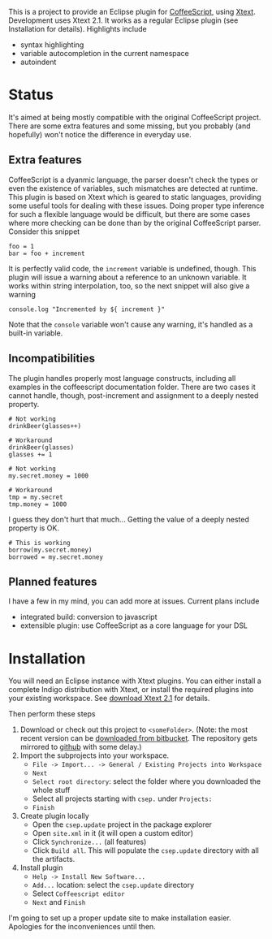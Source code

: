 
This is a project to provide an Eclipse plugin for [CoffeeScript][coffeescript], using [Xtext][xtext].
Development uses Xtext 2.1.
It works as a regular Eclipse plugin (see Installation for details).
Highlights include

 - syntax highlighting
 - variable autocompletion in the current namespace
 - autoindent


# Status
It's aimed at being mostly compatible with the original CoffeeScript project.
There are some extra features and some missing,
 but you probably (and hopefully) won't notice the difference in everyday use.

## Extra features
CoffeeScript is a dyanmic language,
 the parser doesn't check the types or even the existence of variables,
 such mismatches are detected at runtime.
This plugin is based on Xtext which is geared to static languages,
 providing some useful tools for dealing with these issues.
Doing proper type inference for such a flexible language would be difficult,
 but there are some cases where more checking can be done than by the original CoffeeScript parser.
Consider this snippet

    foo = 1
    bar = foo + increment

It is perfectly valid code, the `increment` variable is undefined, though.
This plugin will issue a warning about a reference to an unknown variable.
It works within string interpolation, too, so the next snippet will also give a warning

    console.log "Incremented by ${ increment }"

Note that the `console` variable won't cause any warning, it's handled as a built-in variable.

## Incompatibilities
The plugin handles properly most language constructs,
 including all examples in the coffeescript documentation folder.
There are two cases it cannot handle, though, post-increment and
assignment to a deeply nested property.

    # Not working
    drinkBeer(glasses++)  

    # Workaround
    drinkBeer(glasses)
    glasses += 1

    # Not working
    my.secret.money = 1000

    # Workaround
    tmp = my.secret
    tmp.money = 1000

I guess they don't hurt that much...
Getting the value of a deeply nested property is OK.

    # This is working
    borrow(my.secret.money)
    borrowed = my.secret.money

## Planned features
I have a few in my mind, you can add more at issues.
Current plans include
 - integrated build: conversion to javascript
 - extensible plugin: use CoffeeScript as a core language for your DSL

# Installation
You will need an Eclipse instance with Xtext plugins.
You can either install a complete Indigo distribution with Xtext,
 or install the required plugins into your existing workspace.
See [download Xtext 2.1][xtext_download] for details.

Then perform these steps

 1. Download or check out this project to `<someFolder>`.
   (Note: the most recent version can be [downloaded from bitbucket][csep_bitbucket_download].
   The repository gets mirrored to [github][csep_github] with some delay.)
 1. Import the subprojects into your workspace.
     -  `File -> Import... -> General / Existing Projects into Workspace`
     - `Next`
     - `Select root directory`: select the folder where you downloaded the whole stuff
     - Select all projects starting with `csep.` under `Projects:` 
     - `Finish`
 1. Create plugin locally
     - Open the `csep.update` project in the package explorer
     - Open `site.xml` in it (it will open a custom editor)
     - Click `Synchronize...` (all features)
     - Click `Build all`.
   This will populate the `csep.update` directory with all the artifacts.
 1. Install plugin
     - `Help -> Install New Software...`
     - `Add...` location: select the `csep.update` directory
     - Select `Coffeescript editor`
     - `Next` and `Finish`


I'm going to set up a proper update site to make installation easier.
Apologies for the inconveniences until then.


  [coffeescript]: http://www.coffeescript.org
  [xtext]: http://www.xtext.org
  [xtext_download]: http://www.eclipse.org/Xtext/download/
  [csep_bitbucket_download]: https://bitbucket.org/adamschmideg/coffeescript-eclipse/downloads
  [csep_github]: https://github.com/adamschmideg/coffeescript-eclipse 
